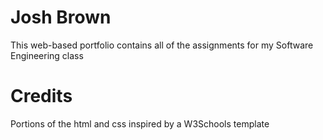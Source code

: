 # Josh Brown
This web-based portfolio contains all of the assignments for my Software Engineering class
# Credits
Portions of the html and css inspired by a W3Schools template
